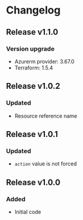 # Changelog

## Release v1.1.0

### Version upgrade
- Azurerm provider: 3.67.0
- Terraform: 1.5.4
   
## Release v1.0.2

### Updated
- Resource reference name
   
## Release v1.0.1

### Updated
- `action` value is not forced
   
## Release v1.0.0

### Added

- Initial code
   